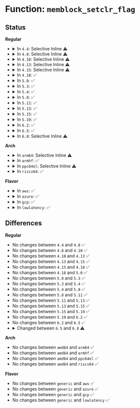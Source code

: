 # Function: <code>memblock_setclr_flag</code>

## Status
<b>Regular</b>
<ul>
<li>
<details>
<summary>In <code>4.4</code>: Selective Inline ⚠️</summary>

```c
int memblock_setclr_flag(phys_addr_t base, phys_addr_t size, int set, int flag);
```

**Collision:** Unique Static

**Inline:** Selective

**Transformation:** False

**Instances:**

```
In mm/memblock.c (ffffffff8181ea7e)
Location: mm/memblock.c:767
Inline: True
Direct callers:
  - mm/memblock.c:memblock_mark_hotplug
  - mm/memblock.c:memblock_clear_hotplug
  - mm/memblock.c:memblock_mark_mirror
```
**Symbols:**

```
ffffffff8181ea7e-ffffffff8181eb27: memblock_setclr_flag (STB_LOCAL)
```
</details>
</li>
<li>
<details>
<summary>In <code>4.8</code>: Selective Inline ⚠️</summary>

```c
int memblock_setclr_flag(phys_addr_t base, phys_addr_t size, int set, int flag);
```

**Collision:** Unique Static

**Inline:** Selective

**Transformation:** False

**Instances:**

```
In mm/memblock.c (ffffffff81898f2f)
Location: mm/memblock.c:746
Inline: True
Direct callers:
  - mm/memblock.c:memblock_mark_nomap
  - mm/memblock.c:memblock_mark_mirror
  - mm/memblock.c:memblock_clear_hotplug
  - mm/memblock.c:memblock_mark_hotplug
```
**Symbols:**

```
ffffffff81898f2f-ffffffff81898fe1: memblock_setclr_flag (STB_LOCAL)
```
</details>
</li>
<li>
<details>
<summary>In <code>4.10</code>: Selective Inline ⚠️</summary>

```c
int memblock_setclr_flag(phys_addr_t base, phys_addr_t size, int set, int flag);
```

**Collision:** Unique Static

**Inline:** Selective

**Transformation:** False

**Instances:**

```
In mm/memblock.c (ffffffff818cd5d7)
Location: mm/memblock.c:746
Inline: True
Direct callers:
  - mm/memblock.c:memblock_mark_nomap
  - mm/memblock.c:memblock_mark_mirror
  - mm/memblock.c:memblock_clear_hotplug
  - mm/memblock.c:memblock_mark_hotplug
```
**Symbols:**

```
ffffffff818cd5d7-ffffffff818cd689: memblock_setclr_flag (STB_LOCAL)
```
</details>
</li>
<li>
<details>
<summary>In <code>4.13</code>: Selective Inline ⚠️</summary>

```c
int memblock_setclr_flag(phys_addr_t base, phys_addr_t size, int set, int flag);
```

**Collision:** Unique Static

**Inline:** Selective

**Transformation:** False

**Instances:**

```
In mm/memblock.c (ffffffff81904a16)
Location: mm/memblock.c:730
Inline: True
Direct callers:
  - mm/memblock.c:memblock_clear_nomap
  - mm/memblock.c:memblock_mark_nomap
  - mm/memblock.c:memblock_mark_mirror
  - mm/memblock.c:memblock_clear_hotplug
  - mm/memblock.c:memblock_mark_hotplug
```
**Symbols:**

```
ffffffff81904a16-ffffffff81904ad2: memblock_setclr_flag (STB_LOCAL)
```
</details>
</li>
<li>
<details>
<summary>In <code>4.15</code>: Selective Inline ⚠️</summary>

```c
int memblock_setclr_flag(phys_addr_t base, phys_addr_t size, int set, int flag);
```

**Collision:** Unique Static

**Inline:** Selective

**Transformation:** False

**Instances:**

```
In mm/memblock.c (ffffffff8198ea1f)
Location: mm/memblock.c:730
Inline: True
Direct callers:
  - mm/memblock.c:memblock_clear_nomap
  - mm/memblock.c:memblock_mark_nomap
  - mm/memblock.c:memblock_mark_mirror
  - mm/memblock.c:memblock_clear_hotplug
  - mm/memblock.c:memblock_mark_hotplug
```
**Symbols:**

```
ffffffff8198ea1f-ffffffff8198eadb: memblock_setclr_flag (STB_LOCAL)
```
</details>
</li>
<li>
<details>
<summary>In <code>4.18</code>: ✅</summary>

```c
int memblock_setclr_flag(phys_addr_t base, phys_addr_t size, int set, int flag);
```

**Collision:** Unique Static

**Inline:** No

**Transformation:** False

**Instances:**

```
In mm/memblock.c (ffffffff819eb301)
Location: mm/memblock.c:738
Inline: False
Direct callers:
  - mm/memblock.c:memblock_clear_nomap
  - mm/memblock.c:memblock_mark_nomap
  - mm/memblock.c:memblock_mark_mirror
  - mm/memblock.c:memblock_clear_hotplug
  - mm/memblock.c:memblock_mark_hotplug
```
**Symbols:**

```
ffffffff819eb301-ffffffff819eb3bd: memblock_setclr_flag (STB_LOCAL)
```
</details>
</li>
<li>
<details>
<summary>In <code>5.0</code>: ✅</summary>

```c
int memblock_setclr_flag(phys_addr_t base, phys_addr_t size, int set, int flag);
```

**Collision:** Unique Static

**Inline:** No

**Transformation:** False

**Instances:**

```
In mm/memblock.c (ffffffff81a26581)
Location: mm/memblock.c:851
Inline: False
Direct callers:
  - mm/memblock.c:memblock_clear_nomap
  - mm/memblock.c:memblock_mark_nomap
  - mm/memblock.c:memblock_mark_mirror
  - mm/memblock.c:memblock_clear_hotplug
  - mm/memblock.c:memblock_mark_hotplug
```
**Symbols:**

```
ffffffff81a26581-ffffffff81a26635: memblock_setclr_flag (STB_LOCAL)
```
</details>
</li>
<li>
<details>
<summary>In <code>5.3</code>: ✅</summary>

```c
int memblock_setclr_flag(phys_addr_t base, phys_addr_t size, int set, int flag);
```

**Collision:** Unique Static

**Inline:** No

**Transformation:** False

**Instances:**

```
In mm/memblock.c (ffffffff81a96d32)
Location: mm/memblock.c:848
Inline: False
Direct callers:
  - mm/memblock.c:memblock_clear_nomap
  - mm/memblock.c:memblock_mark_nomap
  - mm/memblock.c:memblock_mark_mirror
  - mm/memblock.c:memblock_clear_hotplug
  - mm/memblock.c:memblock_mark_hotplug
```
**Symbols:**

```
ffffffff81a96d32-ffffffff81a96de7: memblock_setclr_flag (STB_LOCAL)
```
</details>
</li>
<li>
<details>
<summary>In <code>5.4</code>: ✅</summary>

```c
int memblock_setclr_flag(phys_addr_t base, phys_addr_t size, int set, int flag);
```

**Collision:** Unique Static

**Inline:** No

**Transformation:** False

**Instances:**

```
In mm/memblock.c (ffffffff81ace5a2)
Location: mm/memblock.c:848
Inline: False
Direct callers:
  - mm/memblock.c:memblock_clear_nomap
  - mm/memblock.c:memblock_mark_nomap
  - mm/memblock.c:memblock_mark_mirror
  - mm/memblock.c:memblock_clear_hotplug
  - mm/memblock.c:memblock_mark_hotplug
```
**Symbols:**

```
ffffffff81ace5a2-ffffffff81ace657: memblock_setclr_flag (STB_LOCAL)
```
</details>
</li>
<li>
<details>
<summary>In <code>5.8</code>: ✅</summary>

```c
int memblock_setclr_flag(phys_addr_t base, phys_addr_t size, int set, int flag);
```

**Collision:** Unique Static

**Inline:** No

**Transformation:** False

**Instances:**

```
In mm/memblock.c (ffffffff81bc6cc7)
Location: mm/memblock.c:856
Inline: False
Direct callers:
  - mm/memblock.c:memblock_clear_nomap
  - mm/memblock.c:memblock_mark_nomap
  - mm/memblock.c:memblock_mark_mirror
  - mm/memblock.c:memblock_clear_hotplug
  - mm/memblock.c:memblock_mark_hotplug
```
**Symbols:**

```
ffffffff81bc6cc7-ffffffff81bc6d75: memblock_setclr_flag (STB_LOCAL)
```
</details>
</li>
<li>
<details>
<summary>In <code>5.11</code>: ✅</summary>

```c
int memblock_setclr_flag(phys_addr_t base, phys_addr_t size, int set, int flag);
```

**Collision:** Unique Static

**Inline:** No

**Transformation:** False

**Instances:**

```
In mm/memblock.c (ffffffff81c3f9e9)
Location: mm/memblock.c:843
Inline: False
Direct callers:
  - mm/memblock.c:memblock_clear_nomap
  - mm/memblock.c:memblock_mark_nomap
  - mm/memblock.c:memblock_mark_mirror
  - mm/memblock.c:memblock_clear_hotplug
  - mm/memblock.c:memblock_mark_hotplug
```
**Symbols:**

```
ffffffff81c3f9e9-ffffffff81c3fa97: memblock_setclr_flag (STB_LOCAL)
```
</details>
</li>
<li>
<details>
<summary>In <code>5.13</code>: ✅</summary>

```c
int memblock_setclr_flag(phys_addr_t base, phys_addr_t size, int set, int flag);
```

**Collision:** Unique Static

**Inline:** No

**Transformation:** False

**Instances:**

```
In mm/memblock.c (ffffffff81c31aa9)
Location: mm/memblock.c:843
Inline: False
Direct callers:
  - mm/memblock.c:memblock_clear_nomap
  - mm/memblock.c:memblock_mark_nomap
  - mm/memblock.c:memblock_mark_mirror
  - mm/memblock.c:memblock_clear_hotplug
  - mm/memblock.c:memblock_mark_hotplug
```
**Symbols:**

```
ffffffff81c31aa9-ffffffff81c31b57: memblock_setclr_flag (STB_LOCAL)
```
</details>
</li>
<li>
<details>
<summary>In <code>5.15</code>: ✅</summary>

```c
int memblock_setclr_flag(phys_addr_t base, phys_addr_t size, int set, int flag);
```

**Collision:** Unique Static

**Inline:** No

**Transformation:** False

**Instances:**

```
In mm/memblock.c (ffffffff81d50440)
Location: mm/memblock.c:870
Inline: False
Direct callers:
  - mm/memblock.c:memblock_clear_nomap
  - mm/memblock.c:memblock_mark_nomap
  - mm/memblock.c:memblock_mark_mirror
  - mm/memblock.c:memblock_clear_hotplug
  - mm/memblock.c:memblock_mark_hotplug
```
**Symbols:**

```
ffffffff81d50440-ffffffff81d504ee: memblock_setclr_flag (STB_LOCAL)
```
</details>
</li>
<li>
<details>
<summary>In <code>5.19</code>: ✅</summary>

```c
int memblock_setclr_flag(phys_addr_t base, phys_addr_t size, int set, int flag);
```

**Collision:** Unique Static

**Inline:** No

**Transformation:** False

**Instances:**

```
In mm/memblock.c (ffffffff81f2089e)
Location: mm/memblock.c:871
Inline: False
Direct callers:
  - mm/memblock.c:memblock_clear_nomap
  - mm/memblock.c:memblock_mark_nomap
  - mm/memblock.c:memblock_mark_mirror
  - mm/memblock.c:memblock_clear_hotplug
  - mm/memblock.c:memblock_mark_hotplug
```
**Symbols:**

```
ffffffff81f2089e-ffffffff81f20965: memblock_setclr_flag (STB_LOCAL)
```
</details>
</li>
<li>
<details>
<summary>In <code>6.2</code>: ✅</summary>

```c
int memblock_setclr_flag(phys_addr_t base, phys_addr_t size, int set, int flag);
```

**Collision:** Unique Static

**Inline:** No

**Transformation:** False

**Instances:**

```
In mm/memblock.c (ffffffff820c9e30)
Location: mm/memblock.c:886
Inline: False
Direct callers:
  - mm/memblock.c:memblock_free_all
  - mm/memblock.c:memblock_clear_nomap
  - mm/memblock.c:memblock_mark_nomap
  - mm/memblock.c:memblock_mark_mirror
  - mm/memblock.c:memblock_mark_hotplug
```
**Symbols:**

```
ffffffff820c9e30-ffffffff820c9f04: memblock_setclr_flag (STB_LOCAL)
```
</details>
</li>
<li>
<details>
<summary>In <code>6.5</code>: ✅</summary>

```c
int memblock_setclr_flag(phys_addr_t base, phys_addr_t size, int set, int flag);
```

**Collision:** Unique Static

**Inline:** No

**Transformation:** False

**Instances:**

```
In mm/memblock.c (ffffffff8214e0b0)
Location: mm/memblock.c:899
Inline: False
Direct callers:
  - mm/memblock.c:free_low_memory_core_early
  - mm/memblock.c:memblock_clear_nomap
  - mm/memblock.c:memblock_mark_nomap
  - mm/memblock.c:memblock_mark_mirror
  - mm/memblock.c:memblock_mark_hotplug
```
**Symbols:**

```
ffffffff8214e0b0-ffffffff8214e195: memblock_setclr_flag (STB_LOCAL)
```
</details>
</li>
<li>
<details>
<summary>In <code>6.8</code>: Selective Inline ⚠️</summary>

```c
int memblock_setclr_flag(struct memblock_type *type, phys_addr_t base, phys_addr_t size, int set, int flag);
```

**Collision:** Unique Static

**Inline:** Selective

**Transformation:** False

**Instances:**

```
In mm/memblock.c (ffffffff82230fdd)
Location: mm/memblock.c:940
Inline: True
Inline callers:
  - mm/memblock.c:memblock_clear_nomap
Direct callers:
  - mm/memblock.c:memblock_free_all
  - mm/memblock.c:memblock_reserved_mark_noinit
  - mm/memblock.c:memblock_mark_nomap
  - mm/memblock.c:memblock_mark_mirror
  - mm/memblock.c:memblock_mark_hotplug
```
**Symbols:**

```
ffffffff82230c70-ffffffff82230d49: memblock_setclr_flag (STB_LOCAL)
```
</details>
</li>
</ul>
<b>Arch</b>
<ul>
<li>
<details>
<summary>In <code>arm64</code>: Selective Inline ⚠️</summary>

```c
int memblock_setclr_flag(phys_addr_t base, phys_addr_t size, int set, int flag);
```

**Collision:** Unique Static

**Inline:** Selective

**Transformation:** False

**Instances:**

```
In mm/memblock.c (ffff80001031cb70)
Location: mm/memblock.c:848
Inline: True
Direct callers:
  - mm/memblock.c:memblock_free_all
  - mm/memblock.c:memblock_clear_nomap
  - mm/memblock.c:memblock_mark_nomap
  - mm/memblock.c:memblock_mark_mirror
  - mm/memblock.c:memblock_mark_hotplug
```
**Symbols:**

```
ffff80001031cb70-ffff80001031cc70: memblock_setclr_flag (STB_LOCAL)
```
</details>
</li>
<li>
<details>
<summary>In <code>armhf</code>: ✅</summary>

```c
int memblock_setclr_flag(phys_addr_t base, phys_addr_t size, int set, int flag);
```

**Collision:** Unique Static

**Inline:** No

**Transformation:** False

**Instances:**

```
In mm/memblock.c (c0536a78)
Location: mm/memblock.c:848
Inline: False
Direct callers:
  - mm/memblock.c:memblock_free_all
  - mm/memblock.c:memblock_clear_nomap
  - mm/memblock.c:memblock_mark_nomap
  - mm/memblock.c:memblock_mark_mirror
  - mm/memblock.c:memblock_mark_hotplug
```
**Symbols:**

```
c0536a78-c0536b58: memblock_setclr_flag (STB_LOCAL)
```
</details>
</li>
<li>
<details>
<summary>In <code>ppc64el</code>: Selective Inline ⚠️</summary>

```c
int memblock_setclr_flag(phys_addr_t base, phys_addr_t size, int set, int flag);
```

**Collision:** Unique Static

**Inline:** Selective

**Transformation:** False

**Instances:**

```
In mm/memblock.c (c0000000003f0a00)
Location: mm/memblock.c:848
Inline: True
Direct callers:
  - mm/memblock.c:memblock_free_all
  - mm/memblock.c:memblock_clear_nomap
  - mm/memblock.c:memblock_mark_nomap
  - mm/memblock.c:memblock_mark_mirror
  - mm/memblock.c:memblock_mark_hotplug
```
**Symbols:**

```
c0000000003f0a00-c0000000003f0b40: memblock_setclr_flag (STB_LOCAL)
```
</details>
</li>
<li>
<details>
<summary>In <code>riscv64</code>: ✅</summary>

```c
int memblock_setclr_flag(phys_addr_t base, phys_addr_t size, int set, int flag);
```

**Collision:** Unique Static

**Inline:** No

**Transformation:** False

**Instances:**

```
In mm/memblock.c (ffffffe000048748)
Location: mm/memblock.c:848
Inline: False
Direct callers:
  - mm/memblock.c:memblock_clear_nomap
  - mm/memblock.c:memblock_mark_nomap
  - mm/memblock.c:memblock_mark_mirror
  - mm/memblock.c:memblock_clear_hotplug
  - mm/memblock.c:memblock_mark_hotplug
```
**Symbols:**

```
ffffffe000048748-ffffffe0000487dc: memblock_setclr_flag (STB_LOCAL)
```
</details>
</li>
</ul>
<b>Flavor</b>
<ul>
<li>
<details>
<summary>In <code>aws</code>: ✅</summary>

```c
int memblock_setclr_flag(phys_addr_t base, phys_addr_t size, int set, int flag);
```

**Collision:** Unique Static

**Inline:** No

**Transformation:** False

**Instances:**

```
In mm/memblock.c (ffffffff81a6d412)
Location: mm/memblock.c:848
Inline: False
Direct callers:
  - mm/memblock.c:memblock_clear_nomap
  - mm/memblock.c:memblock_mark_nomap
  - mm/memblock.c:memblock_mark_mirror
  - mm/memblock.c:memblock_clear_hotplug
  - mm/memblock.c:memblock_mark_hotplug
```
**Symbols:**

```
ffffffff81a6d412-ffffffff81a6d4c7: memblock_setclr_flag (STB_LOCAL)
```
</details>
</li>
<li>
<details>
<summary>In <code>azure</code>: ✅</summary>

```c
int memblock_setclr_flag(phys_addr_t base, phys_addr_t size, int set, int flag);
```

**Collision:** Unique Static

**Inline:** No

**Transformation:** False

**Instances:**

```
In mm/memblock.c (ffffffff81a29959)
Location: mm/memblock.c:848
Inline: False
Direct callers:
  - mm/memblock.c:memblock_clear_nomap
  - mm/memblock.c:memblock_mark_nomap
  - mm/memblock.c:memblock_mark_mirror
  - mm/memblock.c:memblock_clear_hotplug
  - mm/memblock.c:memblock_mark_hotplug
```
**Symbols:**

```
ffffffff81a29959-ffffffff81a29a0e: memblock_setclr_flag (STB_LOCAL)
```
</details>
</li>
<li>
<details>
<summary>In <code>gcp</code>: ✅</summary>

```c
int memblock_setclr_flag(phys_addr_t base, phys_addr_t size, int set, int flag);
```

**Collision:** Unique Static

**Inline:** No

**Transformation:** False

**Instances:**

```
In mm/memblock.c (ffffffff81ad9822)
Location: mm/memblock.c:848
Inline: False
Direct callers:
  - mm/memblock.c:memblock_clear_nomap
  - mm/memblock.c:memblock_mark_nomap
  - mm/memblock.c:memblock_mark_mirror
  - mm/memblock.c:memblock_clear_hotplug
  - mm/memblock.c:memblock_mark_hotplug
```
**Symbols:**

```
ffffffff81ad9822-ffffffff81ad98d7: memblock_setclr_flag (STB_LOCAL)
```
</details>
</li>
<li>
<details>
<summary>In <code>lowlatency</code>: ✅</summary>

```c
int memblock_setclr_flag(phys_addr_t base, phys_addr_t size, int set, int flag);
```

**Collision:** Unique Static

**Inline:** No

**Transformation:** False

**Instances:**

```
In mm/memblock.c (ffffffff81ae5cd8)
Location: mm/memblock.c:848
Inline: False
Direct callers:
  - mm/memblock.c:memblock_clear_nomap
  - mm/memblock.c:memblock_mark_nomap
  - mm/memblock.c:memblock_mark_mirror
  - mm/memblock.c:memblock_clear_hotplug
  - mm/memblock.c:memblock_mark_hotplug
```
**Symbols:**

```
ffffffff81ae5cd8-ffffffff81ae5d8d: memblock_setclr_flag (STB_LOCAL)
```
</details>
</li>
</ul>

## Differences
<b>Regular</b>
<ul>
<li>
No changes between <code>4.4</code> and <code>4.8</code> ✅
</li>
<li>
No changes between <code>4.8</code> and <code>4.10</code> ✅
</li>
<li>
No changes between <code>4.10</code> and <code>4.13</code> ✅
</li>
<li>
No changes between <code>4.13</code> and <code>4.15</code> ✅
</li>
<li>
No changes between <code>4.15</code> and <code>4.18</code> ✅
</li>
<li>
No changes between <code>4.18</code> and <code>5.0</code> ✅
</li>
<li>
No changes between <code>5.0</code> and <code>5.3</code> ✅
</li>
<li>
No changes between <code>5.3</code> and <code>5.4</code> ✅
</li>
<li>
No changes between <code>5.4</code> and <code>5.8</code> ✅
</li>
<li>
No changes between <code>5.8</code> and <code>5.11</code> ✅
</li>
<li>
No changes between <code>5.11</code> and <code>5.13</code> ✅
</li>
<li>
No changes between <code>5.13</code> and <code>5.15</code> ✅
</li>
<li>
No changes between <code>5.15</code> and <code>5.19</code> ✅
</li>
<li>
No changes between <code>5.19</code> and <code>6.2</code> ✅
</li>
<li>
No changes between <code>6.2</code> and <code>6.5</code> ✅
</li>
<li>
<details>
<summary>Changed between <code>6.5</code> and <code>6.8</code> ⚠️</summary>
<ul>
<li>
<b>Param added. </b>
<code>struct memblock_type *type</code>
</li>
<li>
<b>Param reordered. </b>
<code>base, size, set, flag</code> ➡️ <code>type, base, size, set, flag</code>
</li>
</ul>
</details>
</li>
</ul>
<b>Arch</b>
<ul>
<li>
No changes between <code>amd64</code> and <code>arm64</code> ✅
</li>
<li>
No changes between <code>amd64</code> and <code>armhf</code> ✅
</li>
<li>
No changes between <code>amd64</code> and <code>ppc64el</code> ✅
</li>
<li>
No changes between <code>amd64</code> and <code>riscv64</code> ✅
</li>
</ul>
<b>Flavor</b>
<ul>
<li>
No changes between <code>generic</code> and <code>aws</code> ✅
</li>
<li>
No changes between <code>generic</code> and <code>azure</code> ✅
</li>
<li>
No changes between <code>generic</code> and <code>gcp</code> ✅
</li>
<li>
No changes between <code>generic</code> and <code>lowlatency</code> ✅
</li>
</ul>
